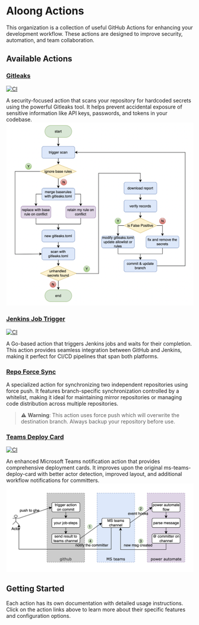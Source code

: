 # Aloong Actions

This organization is a collection of useful GitHub Actions for enhancing your development workflow. These actions are designed to improve security, automation, and team collaboration.

## Available Actions

### [Gitleaks](https://github.com/aloong-actions/gitleaks)
[![CI](https://github.com/aloong-actions/gitleaks/actions/workflows/ci.yml/badge.svg)](https://github.com/aloong-actions/gitleaks/actions/workflows/ci.yml)

A security-focused action that scans your repository for hardcoded secrets using the powerful Gitleaks tool. It helps prevent accidental exposure of sensitive information like API keys, passwords, and tokens in your codebase.
![](https://github.com/aloong-actions/gitleaks/raw/main/images/gitleaks-workflow.png)

### [Jenkins Job Trigger](https://github.com/aloong-actions/jenkins-job-trigger)
[![CI](https://github.com/aloong-actions/jenkins-job-trigger/actions/workflows/cicd.yml/badge.svg)](https://github.com/aloong-actions/jenkins-job-trigger/actions/workflows/cicd.yml)

A Go-based action that triggers Jenkins jobs and waits for their completion. This action provides seamless integration between GitHub and Jenkins, making it perfect for CI/CD pipelines that span both platforms.

### [Repo Force Sync](https://github.com/aloong-actions/repo-force-sync-action)
A specialized action for synchronizing two independent repositories using force push. It features branch-specific synchronization controlled by a whitelist, making it ideal for maintaining mirror repositories or managing code distribution across multiple repositories.

> ⚠️ **Warning**: This action uses force push which will overwrite the destination branch. Always backup your repository before use.

### [Teams Deploy Card](https://github.com/aloong-actions/teams-deploy-card)
[![CI](https://github.com/aloong-actions/teams-deploy-card/actions/workflows/ci.yml/badge.svg)](https://github.com/aloong-actions/teams-deploy-card/actions/workflows/ci.yml)

An enhanced Microsoft Teams notification action that provides comprehensive deployment cards. It improves upon the original ms-teams-deploy-card with better actor detection, improved layout, and additional workflow notifications for committers.
![](https://github.com/aloong-actions/teams-deploy-card/raw/main/images/teams-notifier.png)

## Getting Started

Each action has its own documentation with detailed usage instructions. Click on the action links above to learn more about their specific features and configuration options.
